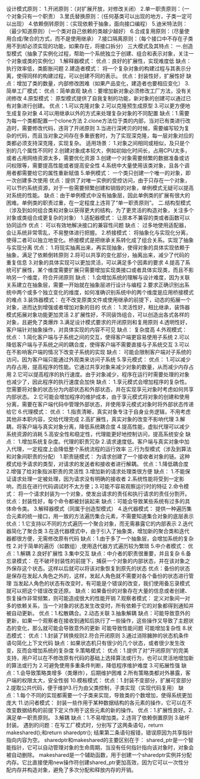 设计模式原则：
1.开闭原则：（对扩展开放，对修改关闭）
2.单一职责原则：（一个对象只有一个职责）
3.里氏替换原则：（任何基类可以出现的地方，子类一定可以出现）
4.依赖倒转原则：（实现依赖于抽象，面向接口编程）
5.迪米特法则：（最少知道原则）（一个类对自己依赖的类越少越好）
6.合成复用原则：（尽量使用合成/聚合的方式，而不是使用继承）
7.接口隔离原则：（每个接口中不存在子类用不到却必须实现的功能，如果存在，将接口拆分）
三大模式及其特点：
一.创造型模式（抽象了实例化过程，帮助一个系统独立于创建、组合和表示对象，关注一个对象或类的实例化）
1.解释器模式：
优点：良好的扩展性，实现难度低
缺点：执行效率低，类膨胀问题
2.建造者模式：
将一个复杂对象的构建过程与其表示分离，使得同样的构建过程，可以创建不同的表示。
优点：封装性好，扩展性好
缺点：增加了类的数量，内部修改困难（如果产品变化，建造者也要相应变化）
3.简单工厂模式：
优点：简单直观
缺点：要增加新对象必须修改工厂方法，没有关闭修改
4.原型模式：
 原型模式提供了自我复制的功能，新对象的创建可以通过已有对象进行创建。
优点：1.可以克隆对象 2.可以克隆预生成原型 3.可以更方便地生成复杂对象  4.可以用继承以外的方式来处理复杂对象的不同配置
缺点：1.需要为每一个类都配置一个clone方法 2.clone方法位于类的内部，当对已有类进行改造时，需要修改代码，违背了开闭原则
          3.当进行深拷贝的时候，需要编写较为复杂的代码，而且当对象之间存在多重嵌套时，为了实现深克隆，每一层对象对应的类都必须支持深克隆，实现复杂。
适用场景：
1.对象之间相同或相似，及只是个别的几个属性不同时
2.创建对象成本较大，例如初始化时间长，占用CPU太多，或者占用网络资源太多，需要优化资源
3.创建一个对象需要频繁的数据准备或访问权限等，需要提高性能或者提高安全性
4.系统中大量使用该类对象，且各个调用者都需要给它的属性重新赋值
5.单例模式：
 一个类只创建一个唯一的对象，即一次创建多次使用
优点：提供了对唯一实例的受控访问，由于只存在一个对象，可以节约系统资源，对于一些需要频繁创建和销毁的对象，单例模式无疑可以提高对系统的性能。
缺点：由于单例模式中没有抽象层，因此单例类的扩展有很大的困难。单例类的职责过重，在一定程度上违背了“单一职责原则”。
二.结构型模式（涉及到如何组合类和对象以获得更大的结构，为了更灵活的构造对象，关注多个对象或类组合成更复杂的对象）
1.适配器模式：
让原本不兼容的类或者函数可以协同运作
优点：     可以有效地解决接口的兼容性问题
缺点： 过多地使用适配器，会让系统非常零乱，不易整体进行把握。
2.桥接模式：
将抽象化与实现化分离，使得二者可以独立地变化。桥接模式是把继承关系转化成了组合关系。实现了抽象与实现分离
优点： 1.将现实抽离出来，再实现抽象，使得对象的具体实现依赖于抽象，满足了依赖倒转原则
    2.将可以共享的变化部分，抽离出来，减少了代码的重复信息
    3.对象的具体实现可以更加灵活，可以满足多个因素的要求
    4.提高了系统可扩展性，某个维度需要扩展只需要增加实现类接口或者具体实现类，而且不影响另一个维度，符合开闭原则
缺点： 1.会增加系统的理解与设计难度，因为关联关系建立在抽象层，需要一开始就在抽象层进行设计与编程
    2.要求正确识别出系统中两个或多个独立变化的维度，如何准确识别系统中的两个维度是应用桥接模式的难点
3.装饰器模式：
 在不改变原类文件或使用继承的前提下，动态的拓展一个对象，进而达到增强或者增加对象的目的
优点： 1.灵活性好，相比继承，装饰器模式拓展对象功能更加灵活
        2.扩展性好，不同装饰组合，可以创造出各式各样的对象，且避免了类爆炸
        3.满足设计模式要求的开闭原则和复用原则
        4.透明性好，客户端针对抽象操作，对具体实现的内容不可见
缺点： 复杂度高
4.外观模式：
优点： 1.简化客户端与子系统之间的交互，使得客户端更容易使用子系统
        2.可以降低客户端与子系统之间的耦合度，使得客户端不需要直接与子系统交互
        3.可以在不影响客户端的情况下改变子系统的实现
缺点： 可能会限制客户端对子系统的访问，因为客户端只能通过外观类来访问子系统
5.享元模式：
优点： 1.可以减少内存占用，提高程序的性能。它通过共享对象来减少对象的数量，从而减少内存占用
    2.它可以提高程序的执行速度。由于对象减少，程序在运行时需要处理的对象也减少了，因此程序的执行速度会加快
缺点： 1.享元模式会增加程序的复杂性。您需要将对象的状态分为内部状态和外部状态，并在实现享元对象时考虑如何共享内部状态。
    2.它可能会增加程序的维护成本，由于享元模式将对象的创建和使用分离，需要在客户端代码中管理外部状态，并使用享元模式对象时将外部状态传递给它
6.代理模式：
优点： 1.指责清晰，真实对象专注于自身业务逻辑，不用考虑其他非本职内容，交给代理完成
    2.高扩展性，真实对象的改变不影响代理
    3.解耦，将客户端与真实对象分离，降低系统耦合度
    4.提高性能，虚拟代理可以减少系统资源的消耗
    5.高安全性和稳定性，代理能更好地控制访问，提高系统安全
缺点： 1.增加系统复杂度。代理的职责冗杂     2.请求速度低。客户端与真实对象中加入代理，一定程度上会降低整个系统流程的运行效率
三.行为型模式（涉及到算法和对象间职责的分配）
1.职责链模式：
 为请求创建了一个接收者对象的链。这种模式给予请求的类型，对请求的发送者和接收者进行解耦。
优点：1.降低耦合度  2.增强了给对象指派职责的灵活性    3.增加新的请求处理类很方便
缺点：  1.不能保证请求处理一定被处理，因为请求没有明确的接收者    2.系统性能将受到一定影响，而且在进行代码调试时不太方便；3.可能不容易观察运行时的特征
2.命令模式：
将一个请求封装为一个对象，使发出请求的责任和执行请求的责任分割开。
优点：封装性好，每个命令都被封装起来
缺点：可能会导致某些系统有过多的具体命令类。
3.解释器模式（同属于创造型模式）
4.迭代器模式：
提供一种遍历集合元素的统一接口，用一致的方法遍历集合元素，不需要知道集合对象的底层表示
优点：1.它支持以不同的方式遍历一个聚合对象，而无需暴露它的内部表示
     2.迭代器简化了聚合类
     3.在迭代器模式中，由于引入了抽象类，增加新的聚合类和迭代器都很方便，无需修改原有代码
缺点：1.由于多了一个抽象层，会增加系统的复杂性    2.对于简单的遍历（如数组）,使用迭代器方式遍历较为繁琐
5.中介者模式：
优点：1.解耦 2.良好扩展性 3.集中交互
缺点：中介者的职责很重要，并且复杂
6.备忘录模式：
 在不破坏封装性的前提下，捕获一个对象的内部状态，并在该对象之外保存这个状态。这样以后就可以将该对象恢复到原先的状态
优点：备份的状态是保存在发起人角色之外的，这样，发起人角色就不需要对各个备份的状态进行管理
    当发起人角色的状态有改变时，有可能是个错误的改变，我们使用备忘录模式就可以把这个错误改变还原。
缺点：如果备份的对象存在大量的信息或者创建、恢复操作非常频繁，则可能造成很大的性能开销
7.观察者模式：
定义对象间一对多的依赖关系，当一个对象的状态发生改变时，所有依赖于它的对象都得到通知并被自动更新。
优点：1.松散耦合。2.动态关联  3.抽象解耦
缺点：可能导致意外的更新，如果一个观察者在接收到通知后执行了一些操作，这些操作又导致了主题状态的变化，那么就可能会导致意外的更新
    可能导致性能问题    可能增加复杂性
8.状态模式：
优点：1.封装了转换规则2.符合开闭原则 3.通过消除臃肿的状态机条件语句简化上下文代码
缺点：如果状态机只有很少的几个状态，或者很少发生改变，反而会增加系统的复杂度
9.策略模式：
优点：1.提供了对“开闭原则”的完美支持，用户可以在不修改原有代码的基础上选择算法或行为，也可以灵活地增加新的算法或行为
        2.可避免使用多重条件判断，降低程序维护难度  3.可拓展性强
缺点：1.会导致策略类增多（类爆炸），后期维护困难   2.所有策略类都对外暴露，客户端的权限太大，安全性弱
10.模板模式：
优点：1.封装不变部分，扩展可变部分2.提取公共代码，便于维护3.行为由父类控制，子类实现（实现代码复用）
缺点：1.每个不同的实现都需要一个子类来实现，导致类的个数增加，使得系统更加庞大
11.访问者模式：
封装一些作用于某种数据结构的各元素的操作，它可以在不改变数据结构的前提下定义作用于这些元素的新的操作。
优点：1.扩展性良好。2.满足单一职责原则。 3.解耦
缺点：1.不易增加类。2.违背了依赖倒置原则 3.破坏封装。
遇到的问题：在写工厂模式时，分别写了这两条语句，return makeshared();和return sharedptr();
结果第二条语句报错，错误原因为共享指针指向内容为空。
sharedptr和makeshared的主要区别在于：
shared_ptr是一个智能指针，它可以自动管理对象的生命周期，当没有任何指针指向该对象时，对象会被自动删除。
makeshared是一个辅助函数，用于创建一个sharedptr实例并分配内存。它比直接使用new操作符创建shared_ptr更加高效，因为它可以一次性分配内存并构造对象，避免了多次分配和释放内存的开销。
